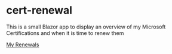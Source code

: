 # cert-renewal

This is a small Blazor app to display an overview of my Microsoft Certifications and when it is time to renew them

[My Renewals](https://sujithq.github.io/cert-renewal/)